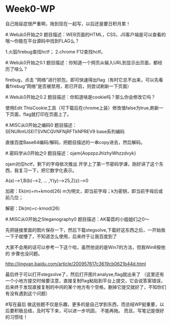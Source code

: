 # Week0-WP
自己拖延症很严重啊，拖到现在一起写，以后还是要日积月累！

#.Web从0开始之0
题目描述：WEB页面的HTML，CSS，JS客户端是可以查看的哦～你能在平台源码中找到FLAG么？

1.火狐firebug查找hctf；
2.chrome F12查找hctf。

#.Web从0开始之0.1
题目描述：你知道一个网页从输入URL到显示出页面，都经历了啥么？

firebug，点击 “网络”进行抓包，即可快速得出flag（有时它总不出来，可以先看看firebug“网络”是否被禁用，若已开启，则尝试刷新一下页面）

#.Web从0开始之0.2
题目描述：你知道啥是cookie吗？那么你会修改它吗？

使用Edit ThisCookie工具（可下载后在chrome上装）修改值false为true,刷新一下页面，flag就打印在页面上了。

#.MISC从0开始之编码0
题目描述：SENURntUSElTSVNCQVNFNjRFTkNPREV9     base系列编码

直接百度Base64编码/解码，把题目描述的一串copy进去，然后解码。

#.密码学从0开始之0	
题目描述：ojam{AopzpzJhlzhyWhzzdvyk}

ojam对应hctf，剩下的字母依次推出
开学上了第一节密码学课，刚好讲了这个东西，我复习一下，把它数字化表示。

A(a)——>1,B(b)——>2, ... ,Y(y)——>25,Z(z)——>0

加密：Ek(m)=m+kmod(26)    m为明文，即当前字母；k为密钥，即当前字母后或前几位；

解密：Dk(m)=c-kmod(26)

#.MISC从0开始之Steganography0
题目描述：AK菊苣的小姐姐们之0～

先把链接里面的图片保存一下，然后下载stegsolve,下载好这东西之后，一开始我一下子就懵了，不知道怎么使用，后来终于让我百度到了

大家不会用的话可以参考一下这个哈，虽然他说的是Win7的方法，但我Win8按他的 步骤也没问题。

http://jingyan.baidu.com/article/200957617c3619cb0621b44d.html

最后终于可以打开stegsolve了，然后打开图片analyse,flag就出来了
（这里还有一个小地方提交时候要注意，直接复制flag粘贴到平台上提交，它会说答案错误，后来终于发现直接复制的中间的某个地方有个空格，删掉它提交就好了，不知你们有没有遇到这个问题）

#写在最后
做这些题不仅是乐趣，更多的是自己学到东西，而总结WP挺重要，以后要积极总结，及时写下来，可以进一步巩固， 不能再拖。
而且，写笔记是很好的习惯哇！
